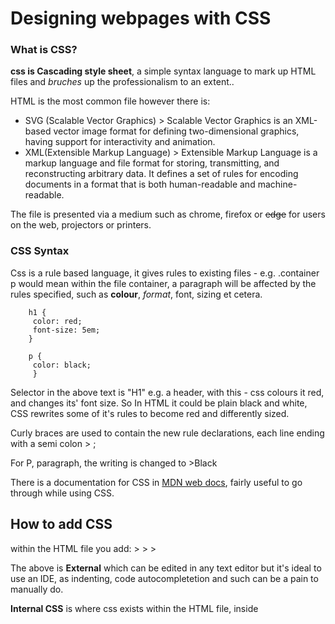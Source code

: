 # Designing webpages with CSS

### What is CSS?

**css is Cascading style sheet**, a simple syntax language to mark up HTML files and *bruches* up the professionalism to an extent..

HTML is the most common file however there is:

- SVG (Scalable Vector Graphics)  > Scalable Vector Graphics is an XML-based vector image format for defining two-dimensional graphics, having support for interactivity and animation.
- XML(Extensible Markup Language) > Extensible Markup Language is a markup language and file format for storing, transmitting, and reconstructing arbitrary data. It defines a set of rules for encoding documents in a format that is both human-readable and machine-readable.

The file is presented via a medium such as chrome, firefox or ~~edge~~ for users on the web, projectors or printers.

### CSS Syntax

Css is a rule based language, it gives rules to existing files - e.g. .container p would mean within the file container, a paragraph
will be affected by the rules specified, such as **colour**, *format*, font, sizing et cetera.

        h1 {
         color: red;
         font-size: 5em;
        }
        
        p {
         color: black;
         }
        
        
        
 Selector in the above text is "H1" e.g. a header, with this - css colours it red, and changes its' font size. So In HTML it could be plain black and white, CSS rewrites some of it's rules to become red and differently sized.
 
 Curly braces are used to contain the new rule declarations, each line ending with a semi colon > ;
 
 For P, paragraph, the writing is changed to >Black
 
 There is a documentation for CSS in [MDN web docs](https://developer.mozilla.org/en-US/docs/Web/CSS), fairly useful to go through while using CSS.
 
 ## How to add CSS
 
 within the HTML file you add:
                                > <head>
                                > <link rel="stylesheet" href="mystyle.css">
                                > </head>
                                
The above is **External** which can be edited in any text editor but it's ideal to use an IDE, as indenting, code autocompletetion and such can be a pain to manually do.

 
 **Internal CSS** is where css exists within the HTML file, inside <style> tags like so:
                                        > <style>
                                        >  body {
                                        >        background-color: linen;
                                        >        }

                                        >  h1 {
                                        >        color: maroon;
                                        >        margin-left: 40px;
                                        >        }
                                        > </body>
                                        > </style>
        
**Inline CSS** is internal, but where used - e.g. not requiring slectors:

                                        > <body>      
                                        > <h1 style="color:blue;text-align:center;">This is a heading</h1>
                                        > <p style="color:red;">This is a paragraph.</p>
                                        > </body>
                                        
It is definitely possible to mix and match all of the above, I personally have only done External as of writing this study note page. If multiple style sheets apply to the same attribute, the most recently read one will be applied.

**Cascading order** Is the virtual ruling of CSS where Inline has highest priority, then External/Internal then browser default.
        
## CCS Colour
Css can define colours by a variety of value types such as:
- HEX (#92a9d1)
- RBG (201, 76, 76);
- RGBA (201, 76, 76, 0.6);
- HSL (89, 43%, 51%);
- hsla (89, 43%, 51%, 0.6);

Values can be initalised e.g. brought back to default, or inherit from any parent nodes.

From the quiz:

- ID selector is using very specific element to select what attributes to edit e.g. #sitemap
- Class selector is using classes to select what attributes to edit. e.g. .intro {Changes}
- Element selector is using HTML tags to select all elements to edit e.g. p {Change}
- Universal selector grabs elements of all types, * 
- Attribute selector selects based on already input values such as colour, links etc
- Psuedo class selector Selects only when certain parameters are met, followed by hover, focus or active.

## Things I want to learn about

- I want to understand specs more
- I didn't know what the a extension on rbg and hsl meant - through the quiz, It is the strength of that colour, still unsure as to what "a" stands for but know its' role. -- I now know  it stands for alpha, no idea why.
